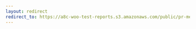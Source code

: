 ```yaml
---
layout: redirect
redirect_to: https://a8c-woo-test-reports.s3.amazonaws.com/public/pr-merge/43539/e2e/index.html
---
```


